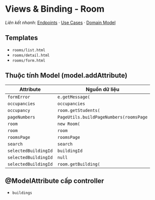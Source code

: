 # Views & Binding - Room

*Liên kết nhanh*: [Endpoints](../../APIs/Room/Endpoints.md) · [Use Cases](UseCases.md) · [Domain Model](DomainModel.mmd)

## Templates

- `rooms/list.html`
- `rooms/detail.html`
- `rooms/form.html`

## Thuộc tính Model (model.addAttribute)

| Attribute | Nguồn dữ liệu |
| --- | --- |
| `formError` | `e.getMessage(` |
| `occupancies` | `occupancies` |
| `occupancy` | `room.getStudents(` |
| `pageNumbers` | `PageUtils.buildPageNumbers(roomsPage` |
| `room` | `new Room(` |
| `room` | `room` |
| `roomsPage` | `roomsPage` |
| `search` | `search` |
| `selectedBuildingId` | `buildingId` |
| `selectedBuildingId` | `null` |
| `selectedBuildingId` | `room.getBuilding(` |

## @ModelAttribute cấp controller

- `buildings`
